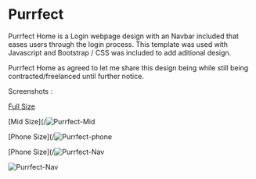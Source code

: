 # Purrfect
Purrfect Home is a Login webpage design with an Navbar included that eases users through the login process.
This template was used with Javascript and Bootstrap / CSS was included to add aditional design.


Purrfect Home as agreed to let me share this design being while still being contracted/freelanced until further notice.


Screenshots :

[Full Size](/https://user-images.githubusercontent.com/68074115/144691512-a0b7f59b-a559-4246-b732-e8177213197f.png?raw=true )

[Mid Size](/![Purrfect-Mid](https://user-images.githubusercontent.com/68074115/144691434-c8f871c7-6506-4d7f-841f-fb32bf3a46f5.png?raw=true )

[Phone Size](/![Purrfect-phone](https://user-images.githubusercontent.com/68074115/144691541-f4faf72e-12d7-469b-8cc7-d21241945344.png?raw=true )

[Phone Size](/![Purrfect-Nav](https://user-images.githubusercontent.com/68074115/144691562-f2a40939-acd3-4651-909c-247b21d22a65.png?raw=true )

![Purrfect-Nav](https://user-images.githubusercontent.com/68074115/144691676-f0fb010e-8a21-4224-b531-0a5e464711b9.png)


